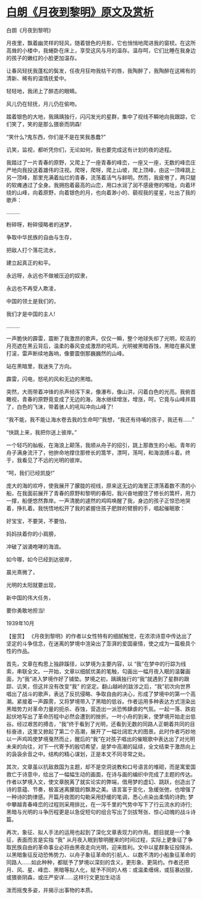 # [白朗《月夜到黎明》原文及赏析](https://www.vrrw.net/wx/10224.html)

白朗《月夜到黎明》

月夜里，飘着幽灵样的轻风，随着银色的月影，它也悄悄地爬进我的窗棂。在这所高耸的小楼中，我蜷卧在床上，享受这风与月的温存。温存呵，它们比睡在我身边的孩子的嫩红的小脸更加温存。

让春风轻抚我蓬松的鬓发，任夜月狂吻我枯干的唇，我陶醉了，我陶醉在这稀有的清新、稀有的温情抚爱中。

轻轻地，我闭上了醉态的眼睛。

风儿仍在轻抚，月儿仍在偷吻。

踏着银色的大地，我踽踽独行，闪闪发光的星群，集中了视线不瞬地向我跟踪，它们笑了，笑的是那么猥亵而阴森!

“笑什么?鬼东西，你们是不是在笑我愚蠢?”

讥笑，监视，都听凭你们，无论如何，我也要完成这有计划的夜的途程。

我踏过了一片青春的原野，又爬上了一座青春的峰峦，一座又一座，无数的峰峦庄严地向我投送着雄伟的注视。爬呀，爬呀，爬上山坡，爬上顶峰，由这一顶峰跳上另一顶峰，那里充满着灿烂的青春，流荡着活气与鲜明。然而，我疲倦了，两只腿的软瘫通过了全身。我拥抱着最高的山峦，用口水润了润不感疲倦的喉咙，向着环绕的山峰，向着原野，向着银色的月，也向着渺小的、藐视我的星星，吐出了我的歌声：

………

粉碎呀，粉碎侵略者的迷梦，

争取中华民族的自由与生存，

把敌人打个落花流水，

建立起真正的和平。

永远呀，永远也不做被压迫的奴隶，

永远也不再受人欺凌，

中国的领土是我们的，

我们才是中国的主人!

………

一声脆快的霹雷，震断了我激昂的歌声。仅仅一瞬，整个地球失却了光明，皎洁的月亮遮在黑云背后，温柔的春风变成激昂的吼鸣，光明被黑暗吞蚀，黑暗在暴风里打滚，雷声断续地轰响，像要震倒那巍巍然的山峰。

站在黑暗里，我迷失了方向。

霹雷，闪电，怒吼的风和无边的黑暗。

突然，大雨带着冲锋的杀声倾泻下来，像瀑布，像山洪，闪着白色的光亮。我俯首瞰视，青春的原野竟变成了无边的海，海水继续增涨，增涨，呵，它竟与山峰并肩了，白色的飞沫，带着骇人的吼叫冲向山峰了!

“我不能，我不能让海水卷去我的生命呵!”我想，“我还有待哺的孩子，我还有……”

“快跳上来，我把你送上彼岸。”

一个轻巧的舢板，在海浪上颠荡，我顺从舟子的招引，跳上那救生的小船。青年的舟子满身流汗了，他拚命地撑住那修长的篙竿，漂呵，荡呵，和海浪搏斗着。终于，我看见了不远的光明的彼岸。

“呵，我们已经凯旋!”

庞大的海的欢呼，使我展开了朦胧的视线，原来这无边的海里正漂荡着数不清的小船，在我面前展开了青春的原野和黎明的春阳，我兴奋地握住了修长的篙杆，用力一撑，船便悠然靠岸。一声清脆的遽然的鸡鸣唤醒了我，身边的孩子正惊恐地哭着，挣扎着。我恍悟地松开了我的紧握住孩子肥胖的臂膀的手，唱起催眠歌：

好宝宝，不要哭，不要怕，

妈妈扶着你的小肩膀，

冲破了汹涌咆哮的海浪。

如今哪，如今已经到达彼岸，

晨光熹微了，

光明的太阳就要出现，

新中国的伟大任务，

要你勇敢地担当!

1939年10月



【鉴赏】 《月夜到黎明》的作者以女性特有的细腻触觉，在浓浓诗意中传达出了坚定的斗争信念，在迷离的梦境中渲染出了澎湃的爱国豪情，使之成为一篇极具个性的作品。

首先，文章在构思上独辟蹊径，以梦境为主要内容，以 “我”在梦中的行踪为线索，串联全文。一开始，文章以细腻优美的笔触，勾画出一幅月夜入眠的温馨画面，为“我”进入梦境作好了铺垫。梦境之初，踽踽独行的“我”就遇到了星群的跟踪、讥笑，但这并没有改变“我” 的坚定。翻山越岭的跋涉之后，“我”初次向世界唱出了战斗的歌声，表达了反抗侵略、争取自由的决心，形成了梦境中的第一个高潮。紧接着一声霹雳，又将梦境带入了黑暗的低谷。作者运用多种表达方式渲染出黑暗势力对革命力量的扼杀、吞蚀，营造出一派恐怖肆虐的气氛。一起一落、跌宕起伏地写出了革命历程中必然会遭到的挫折。一叶小舟的到来，使梦境开始走出低谷。经过艰苦的搏击，“我”终于看到了光明，还看到无数的同路人正朝着共同的目标奋进，这里又掀起了第二个高潮，展开了一幅壮阔宏大的图景。此时作者巧妙地以一声鸡鸣使梦境戛然而止，醒后的“我”在对孩子唱出的催眠歌中表达出了对光明未来的向往，对下一代寄予的殷切希望，是梦中高潮的延续，全文结束于激昂向上的袅袅余音之中。结构的精心谋划，正是本文不同寻常之处。

其次，文章虽以抗敌救国为主题，却不是空洞说教和口号语言的堆砌，而是寓爱国救亡于诗意中，绘出了一幅幅生动的画面，在诗与画的编织中完成了主题的传达。作者以梦境入文，使文章脱离了就实论实的弊端，借用梦的虚幻、跳跃，创造出了诗的意蕴、节奏，极富迷离朦胧的飘渺之美。语言富于变化，急缓张弛，也增强了一种诗的韵律感。开篇月夜图的勾勒采用舒缓的笔调，悉心点染出柔情的诗韵; 梦中攀越青春峰峦的过程则采用排比，在一泻千里的气势中写下了行云流水的诗行; 黑暗与光明的斗争历程更是以急促短句的组合写出了剑拔弩张、惊心动魄的战斗诗篇。

再次，象征、拟人手法的运用也起到了深化文章表现力的作用。题目就是一个象征，表面而言是实指 “我” 从月夜入眠到黎明醒来的时间过程，实际上更象征了争取民族自由的革命事业必将由黑夜走向光明，迎来胜利。文中以星群象征投降派、以黑暗象征反动恐怖势力、以舟子象征革命的引航人、以数不清的小船象征革命的同路人……如此种种，都赋予了梦境以深刻的含义，更形象、更简约。作者还把月、风、星、峰峦、黑暗等拟人化，赋予不同的人格：或温柔缠绵，或狂暴凶狠，或猥亵阴森，或庄严安详……这样行文更加生动活

泼而摇曳多姿，并揭示出事物的本质。

